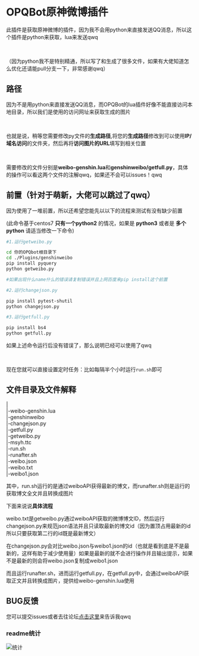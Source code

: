 # OPQBot原神微博插件
此插件是获取原神微博的插件，因为我不会用python来直接发送QQ消息，所以这个插件是python来获取，lua来发送qwq

<br>

（因为python我不是特别精通，所以写了和生成了很多文件，如果有大佬知道怎么优化还请能pull分支一下，非常感谢qwq）

## 路径
因为不是用python来直接发送QQ消息，而OPQBot的lua插件好像不能直接访问本地目录，所以我们是使用的访问网址来获取生成的图片

<br>

也就是说，稍等您需要修改py文件的**生成路径**,将您的**生成路径**修改到可以使用**IP/域名访问**的文件夹，然后再将**访问图片的URL**填写到相关位置

<br>

需要修改的文件分别是**weibo-genshin.lua**和**genshinweibo/getfull.py**，具体的操作可以看这两个文件的注解qwq，如果还不会可以issues！qwq

## 前置（针对于萌新，大佬可以跳过了qwq）
因为使用了一堆前置，所以还希望您能先以以下的流程来测试有没有缺少前置
<br>

(此命令基于centos7 **只有一个python2** 的情况，如果是 **python3** 或者是 **多个python** 请适当修改一下命令)

```sh
#1.运行getweibo.py

cd 你的OPQbot根目录下
cd ./Plugins/genshinweibo
pip install pyquery
python getweibo.py

#如果出现什么name什么的错误请复制错误并且上网百度来pip install这个前置

#2.运行changejson.py

pip install pytest-shutil
python changejson.py

#3.运行getfull.py

pip install bs4
python getfull.py
```
如果上述命令运行后没有错误了，那么说明已经可以使用了qwq

<br>

现在您就可以直接设置定时任务：比如每隔半个小时运行```run.sh```即可


## 文件目录及文件解释
|
<br>|-weibo-genshin.lua
<br>|-genshinweibo
<br>    |-changejson.py
<br>    |-getfull.py
<br>    |-getweibo.py
<br>    |-msyh.ttc
<br>    |-run.sh
<br>    |-runafter.sh
<br>    |-weibo.json
<br>    |-weibo.txt
<br>    |-weibo1.json

其中，run.sh运行的是通过weiboAPI获得最新的博文，而runafter.sh则是运行的获取博文全文并且转换成图片

下面来说说**具体流程**

weibo.txt是getweibo.py通过weiboAPI获取的微博博文ID，然后运行changejson.py来规范json语法并且只读取最新的博文id（因为置顶占用最新的id所以只要获取第二行的id既是最新博文）

在changejson.py会对比weibo.json与weibo1.json的id（也就是看到底是不是最新的，这样有助于减少使用量）如果是最新的就不会进行操作并且输出提示，如果不是最新的则会将weibo.json复制成weibo1.json

而且运行runafter.sh，进而运行getfull.py，在getfull.py中，会通过weiboAPI获取正文并且转换成图片，提供给weibo-genshin.lua使用

## BUG反馈

您可以提交issues或者去往论坛[点击这里](http://sakura-forum.pysio.online/t/github-bug)来告诉我qwq

### readme统计

![统计](https://count.getloli.com/get/@misaka10843?theme=elbooru)
